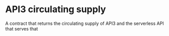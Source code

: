 # API3 circulating supply

A contract that returns the circulating supply of API3 and the serverless API that serves that
